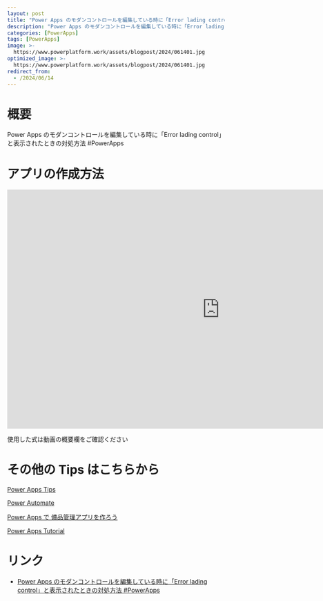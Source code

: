 ```yaml
---
layout: post
title: "Power Apps のモダンコントロールを編集している時に「Error lading control」と表示されたときの対処方法 #PowerApps"
description: "Power Apps のモダンコントロールを編集している時に「Error lading control」と表示されたときの対処方法 #PowerAppsを動画で分かりやすく解説"
categories: [PowerApps]
tags: [PowerApps]
image: >-
  https://www.powerplatform.work/assets/blogpost/2024/061401.jpg
optimized_image: >-
  https://www.powerplatform.work/assets/blogpost/2024/061401.jpg
redirect_from:
  - /2024/06/14
---
```



#  概要

Power Apps のモダンコントロールを編集している時に「Error lading control」と表示されたときの対処方法 #PowerApps


# アプリの作成方法

<iframe width="983" height="553" src="https://www.youtube.com/embed/o4BLtAnhSzA" title="YouTube video player" frameborder="0" allow="accelerometer; autoplay; clipboard-write; encrypted-media; gyroscope; picture-in-picture" allowfullscreen></iframe>


使用した式は動画の概要欄をご確認ください


# その他の Tips はこちらから

[Power Apps Tips](https://www.youtube.com/watch?v=VrAQf3JQ7yM&list=PLVhFi1fb3DqakSLVMn22DDcySXh9jtzi- )


[Power Automate](https://www.youtube.com/watch?v=-YnJYT0ASEM&list=PLVhFi1fb3Dqbzic6GieqnLFgD3aTj-eHA)


[Power Apps で 備品管理アプリを作ろう](https://www.youtube.com/playlist?list=PLVhFi1fb3DqZM3HKb8Hea6XEL96990Fyn)


[Power Apps Tutorial](https://www.youtube.com/playlist?list=PLVhFi1fb3DqalxpL974VvAJvV4iWoSbe_)


# リンク


- [Power Apps のモダンコントロールを編集している時に「Error lading control」と表示されたときの対処方法 #PowerApps](https://www.youtube.com/watch?v=o4BLtAnhSzA)

